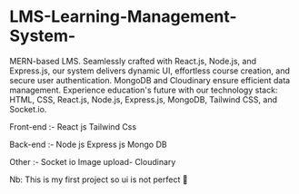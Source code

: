 # LMS-Learning-Management-System-
 MERN-based LMS. Seamlessly crafted with React.js, Node.js, and Express.js, our system delivers dynamic UI, effortless course creation, and secure user authentication. MongoDB and Cloudinary ensure efficient data management. Experience education's future with our technology stack: HTML, CSS, React.js, Node.js, Express.js, MongoDB, Tailwind CSS, and Socket.io.



 Front-end :-
 React js 
 Tailwind Css
 
 
 Back-end :-
 Node js
 Express js
 Mongo DB

 Other :-
 Socket io
 Image upload- Cloudinary

 
 Nb: This is my first project so ui is not perfect 🙌
